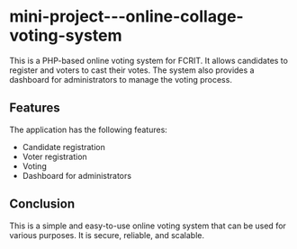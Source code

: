 ﻿# mini-project---online-collage-voting-system
This is a PHP-based online voting system for FCRIT. It allows candidates to register and voters to cast their votes. The system also provides a dashboard for administrators to manage the voting process.

## Features

The application has the following features:

* Candidate registration
* Voter registration
* Voting
* Dashboard for administrators

 ## Conclusion

This is a simple and easy-to-use online voting system that can be used for various purposes. It is secure, reliable, and scalable.
